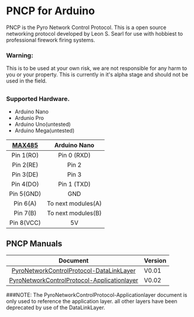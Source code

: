 # PNCP for Arduino

PNCP is the Pyro Network Control Protocol. This is a open source networking protocol developed by  Leon S. Searl for use with hobbiest to professional firework firing systems.


### Warning:
This is to be used at your own risk, we are not responsible for any harm to you or your property.
This is currently in it's alpha stage and should not be used in the field.


##

### Supported Hardware.

* Arduino Nano
* Ardunio Pro
* Arduino Uno(untested)
* Arduino Mega(untested)





| [MAX485]( https://datasheets.maximintegrated.com/en/ds/MAX1487-MAX491.pdf )	| Arduino Nano|           
|:-------------:|:---------------------:|
| Pin 1(RO)   	 | Pin 0 (RXD)			|
| Pin 2(RE)   	 | Pin 2 				|
| Pin 3(DE)   	 | Pin 3 				|
| Pin 4(DO)	  	 | Pin 1 (TXD) 			|
| Pin 5(GND)	   | GND					|
| Pin 6(A)		   | To next modules(A) 	|
| Pin 7(B)		   | To next modules(B)	|
| Pin 8(VCC)	   | 5V					|

##

## PNCP Manuals
| Document | Version|
|:-----------------------------------------:|:------|
| [PyroNetworkControlProtocol-DataLinkLayer]( ./PyroNetworkControlProtocol-DLL.pdf) | V0.01 |
| [PyroNetworkControlProtocol-Applicationlayer](./PyroNetworkControlProtocol.pdf)| V0.02|

###NOTE:
  The PyroNetworkControlProtocol-Applicationlayer document is only used to reference the application layer. all other layers have been deprecated by use of the DataLinkLayer.
